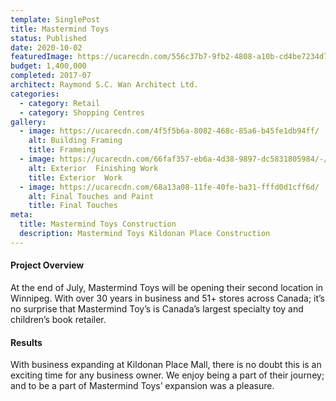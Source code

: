 ```yaml
---
template: SinglePost
title: Mastermind Toys
status: Published
date: 2020-10-02
featuredImage: https://ucarecdn.com/556c37b7-9fb2-4808-a10b-cd4be7234d75/-/crop/1500x817/0,0/-/preview/-/enhance/76/
budget: 1,400,000
completed: 2017-07
architect: Raymond S.C. Wan Architect Ltd.
categories:
  - category: Retail
  - category: Shopping Centres
gallery:
  - image: https://ucarecdn.com/4f5f5b6a-8082-468c-85a6-b45fe1db94ff/
    alt: Building Framing
    title: Frameing
  - image: https://ucarecdn.com/66faf357-eb6a-4d38-9897-dc5831805984/-/crop/1206x660/160,166/-/preview/
    alt: Exterior  Finishing Work
    title: Exterior  Work
  - image: https://ucarecdn.com/68a13a08-11fe-40fe-ba31-fffd0d1cff6d/
    alt: Final Touches and Paint
    title: Final Touches
meta:
  title: Mastermind Toys Construction
  description: Mastermind Toys Kildonan Place Construction
---
```

#### Project Overview

At the end of July, Mastermind Toys will be opening their second location in Winnipeg. With over 30 years in business and 51+ stores across Canada; it’s no surprise that Mastermind Toy’s is Canada’s largest specialty toy and children’s book retailer.

#### Results

With business expanding at Kildonan Place Mall, there is no doubt this is an exciting time for any business owner. We enjoy being a part of their journey; and to be a part of Mastermind Toys’ expansion was a pleasure.